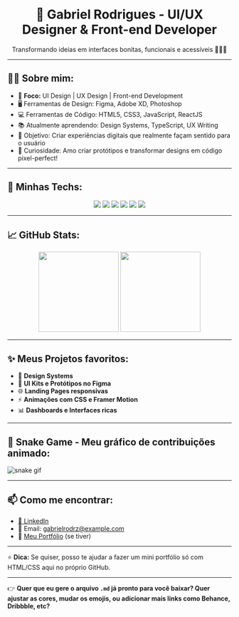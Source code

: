 <h1 align="center">🎨 Gabriel Rodrigues - UI/UX Designer & Front-end Developer</h1>

<p align="center">
  Transformando ideias em interfaces bonitas, funcionais e acessíveis 👨‍💻✨
</p>

---

## 🧑‍💻 Sobre mim:

- 🎨 **Foco:** UI Design | UX Design | Front-end Development
- 🖥️ Ferramentas de Design: Figma, Adobe XD, Photoshop
- 💻 Ferramentas de Código: HTML5, CSS3, JavaScript, ReactJS
- 📚 Atualmente aprendendo: Design Systems, TypeScript, UX Writing
- 🎯 Objetivo: Criar experiências digitais que realmente façam sentido para o usuário
- 🎨 Curiosidade: Amo criar protótipos e transformar designs em código pixel-perfect!

---

## 🚀 Minhas Techs:

<div align="center">
  <img src="https://img.shields.io/badge/HTML5-E44D26?style=for-the-badge&logo=html5&logoColor=white"/>
  <img src="https://img.shields.io/badge/CSS3-1572B6?style=for-the-badge&logo=css3&logoColor=white"/>
  <img src="https://img.shields.io/badge/JavaScript-F7DF1E?style=for-the-badge&logo=javascript&logoColor=black"/>
  <img src="https://img.shields.io/badge/React-61DAFB?style=for-the-badge&logo=react&logoColor=black"/>
  <img src="https://img.shields.io/badge/Figma-F24E1E?style=for-the-badge&logo=figma&logoColor=white"/>
  <img src="https://img.shields.io/badge/AdobeXD-FF61F6?style=for-the-badge&logo=adobexd&logoColor=white"/>
</div>

---

## 📈 GitHub Stats:

<div align="center">
  <img height="180em" src="https://github-readme-stats.vercel.app/api?username=gabrielrodrz&show_icons=true&theme=tokyonight"/>
  <img height="180em" src="https://github-readme-stats.vercel.app/api/top-langs/?username=gabrielrodrz&layout=compact&theme=tokyonight"/>
</div>

---

## ✨ Meus Projetos favoritos:

- 🎨 **Design Systems**
- 📱 **UI Kits e Protótipos no Figma**
- 🌐 **Landing Pages responsivas**
- ⚡ **Animações com CSS e Framer Motion**
- 📊 **Dashboards e Interfaces ricas**

---

## 🐍 Snake Game - Meu gráfico de contribuições animado:

![snake gif](https://github.com/gabrielrodrz/gabrielrodrz/blob/output/github-contribution-grid-snake.svg)

---

## 📫 Como me encontrar:

- [🔗 LinkedIn](https://linkedin.com/in/gabrielrodrz)
- 📧 Email: gabrielrodrz@example.com
- 🎨 [Meu Portfólio](https://seuportfolio.com) (se tiver)

---

⭐ **Dica:** Se quiser, posso te ajudar a fazer um mini portfólio só com HTML/CSS aqui no próprio GitHub.

---

👉 **Quer que eu gere o arquivo `.md` já pronto para você baixar? Quer ajustar as cores, mudar os emojis, ou adicionar mais links como Behance, Dribbble, etc?**
